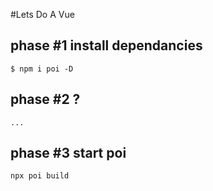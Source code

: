 #Lets Do A Vue

## phase #1 install dependancies 
    $ npm i poi -D

## phase #2 ? 
    ...
    
## phase #3 start poi
    npx poi build